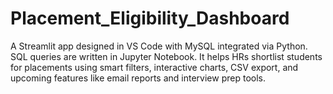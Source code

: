 # Placement_Eligibility_Dashboard
A Streamlit app designed in VS Code with MySQL integrated via Python. SQL queries are written in Jupyter Notebook. It helps HRs shortlist students for placements using smart filters, interactive charts, CSV export, and upcoming features like email reports and interview prep tools.

